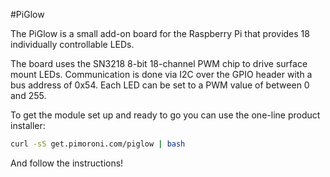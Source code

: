<!--
---
type: board
name: PiGlow
manufacturer: Pimoroni
description: Simply 18 LEDs in a spiral pattern controllable in Python.
url: https://github.com/pimoroni/piglow
github: https://github.com/pimoroni/piglow
buy: http://shop.pimoroni.com/products/piglow
formfactor: '26-way'
pincount: 26
eeprom: no
power: 3v3,5v
pin:
  '3':
    mode: i2c
  '5':
    mode: i2c
-->
#PiGlow

The PiGlow is a small add-on board for the Raspberry Pi that provides 18 individually controllable LEDs.

The board uses the SN3218 8-bit 18-channel PWM chip to drive surface mount LEDs. Communication is done via I2C over the GPIO header with a bus address of 0x54. Each LED can be set to a PWM value of between 0 and 255.

To get the module set up and ready to go you can use the one-line product installer:

```bash
curl -sS get.pimoroni.com/piglow | bash
```

And follow the instructions!
